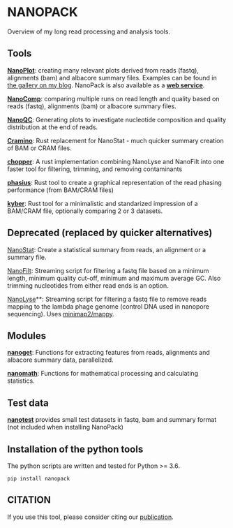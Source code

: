 # NANOPACK

Overview of my long read processing and analysis tools.

## Tools

**[NanoPlot][1]**: creating many relevant plots derived from reads (fastq), alignments (bam) and albacore summary files. Examples can be found in [the gallery on my blog][2]. NanoPack is also available as a **[web service](http://nanoplot.bioinf.be)**.

**[NanoComp][10]**: comparing multiple runs on read length and quality based on reads (fastq), alignments (bam) or albacore summary files.

**[NanoQC][14]**: Generating plots to investigate nucleotide composition and quality distribution at the end of reads.

**[Cramino][12]**: Rust replacement for NanoStat - much quicker summary creation of BAM or CRAM files.

**[chopper][16]**: A rust implementation combining NanoLyse and NanoFilt into one faster tool for filtering, trimming, and removing contaminants

**[phasius][15]**: Rust tool to create a graphical representation of the read phasing performance (from BAM/CRAM files)

**[kyber][17]**: Rust tool for a minimalistic and standarized impression of a BAM/CRAM file, optionally comparing 2 or 3 datasets.

## Deprecated (replaced by quicker alternatives)

[NanoStat][4]: Create a statistical summary from reads, an alignment or a summary file.

[NanoFilt][3]: Streaming script for filtering a fastq file based on a minimum length, minimum quality cut-off, minimum and maximum average GC. Also trimming nucleotides from either read ends is an option.

[NanoLyse][5]**: Streaming script for filtering a fastq file to remove reads mapping to the lambda phage genome (control DNA used in nanopore sequencing). Uses [minimap2/mappy][9].

## Modules

**[nanoget][6]**: Functions for extracting features from reads, alignments and albacore summary data, parallelized.  

**[nanomath][7]**: Functions for mathematical processing and calculating statistics.  

## Test data

**[nanotest][13]** provides small test datasets in fastq, bam and summary format (not included when installing NanoPack)  

## Installation of the python tools

The python scripts are written and tested for Python >= 3.6.

`pip install nanopack`

  [1]: https://github.com/wdecoster/NanoPlot
  [2]: https://gigabaseorgigabyte.wordpress.com/2017/06/01/example-gallery-of-nanoplot/
  [3]: https://github.com/wdecoster/nanofilt
  [4]: https://github.com/wdecoster/nanostat
  [5]: https://github.com/wdecoster/nanolyse
  [6]: https://github.com/wdecoster/nanoget
  [7]: https://github.com/wdecoster/nanomath
  [9]: https://github.com/lh3/minimap2
  [10]: https://github.com/wdecoster/nanocomp
  [12]: https://github.com/wdecoster/cramino
  [13]: https://github.com/wdecoster/nanotest
  [14]: https://github.com/wdecoster/nanoQC
  [15]: https://github.com/wdecoster/phasius
  [16]: https://github.com/wdecoster/chopper
  [17]: https://github.com/wdecoster/kyber

## CITATION

  If you use this tool, please consider citing our [publication](https://academic.oup.com/bioinformatics/advance-article/doi/10.1093/bioinformatics/bty149/4934939).
